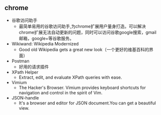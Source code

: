 ## chrome
* 谷歌访问助手
    * 最简单易用的谷歌访问助手,为chrome扩展用户量身打造。可以解决chrome扩展无法自动更新的问题，同时可以访问谷歌google搜索，gmail邮箱，google+等谷歌服务。
* Wikiwand: Wikipedia Modernized
    * Good old Wikipedia gets a great new look（一个更好的维基百科的界面）
* Postman
    * 好用的请求插件
* XPath Helper
    * Extract, edit, and evaluate XPath queries with ease.
* Vimium
    * The Hacker's Browser. Vimium provides keyboard shortcuts for navigation and control in the spirit of Vim.
* JSON-handle
    * It's a browser and editor for JSON document.You can get a beautiful view.

